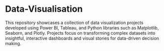 # Data-Visualisation
This repository showcases a collection of data visualization projects developed using Power BI, Tableau, and Python libraries such as Matplotlib, Seaborn, and Plotly. Projects focus on transforming complex datasets into insightful, interactive dashboards and visual stories for data-driven decision making.
